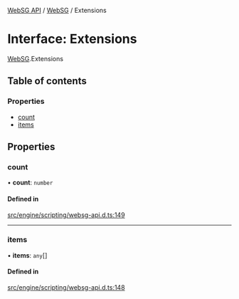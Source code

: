 [WebSG API](../README.md) / [WebSG](../modules/WebSG.md) / Extensions

# Interface: Extensions

[WebSG](../modules/WebSG.md).Extensions

## Table of contents

### Properties

- [count](WebSG.Extensions.md#count)
- [items](WebSG.Extensions.md#items)

## Properties

### count

• **count**: `number`

#### Defined in

[src/engine/scripting/websg-api.d.ts:149](https://github.com/thirdroom/thirdroom/blob/972fa72b/src/engine/scripting/websg-api.d.ts#L149)

___

### items

• **items**: `any`[]

#### Defined in

[src/engine/scripting/websg-api.d.ts:148](https://github.com/thirdroom/thirdroom/blob/972fa72b/src/engine/scripting/websg-api.d.ts#L148)
